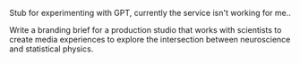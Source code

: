 Stub for experimenting with GPT, currently the service isn't working for me..

Write a branding brief for a production studio that works with scientists to create media experiences to explore the intersection between neuroscience and statistical physics.